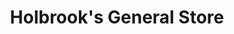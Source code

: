 ---
title: "Holbrook's General Store"
url: /harpswell/holbrooks-general-store/
shop: Lebensmittel
---